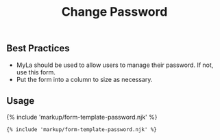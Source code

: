 ﻿---
title: Change Password
summary: The Change Password form allows the user to manage their password.
tags: form-templates
layout: guide-page
eleventyNavigation:
  key: Change Password
  parent: Form Templates
  order: 2
  excerpt: The Change Password block allows the user to manage their password.
  img: /img/illustrations/illus-change-password.svg
---

## Best Practices

- MyLa should be used to allow users to manage their password. If not, use this form.
- Put the form into a column to size as necessary.

## Usage

{% include 'markup/form-template-password.njk' %}

```html
{% include 'markup/form-template-password.njk' %}
```
